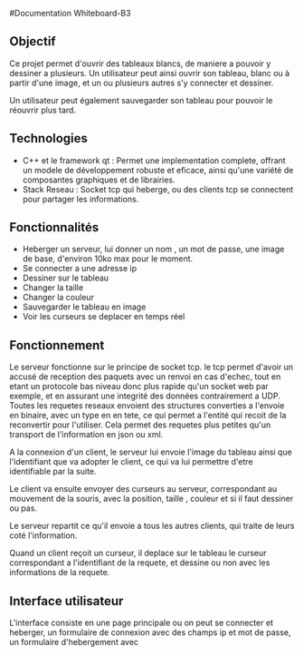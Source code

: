 #Documentation Whiteboard-B3


## Objectif
Ce projet permet d'ouvrir des tableaux blancs, de maniere a pouvoir y dessiner a plusieurs.
Un utilisateur peut ainsi ouvrir son tableau, blanc ou à partir d'une image, et un ou plusieurs autres s'y connecter et dessiner.

Un utilisateur peut également sauvegarder son tableau pour pouvoir le réouvrir plus tard.

## Technologies

- C++ et le framework qt : Permet une implementation complete, offrant un modele de développement robuste et eficace, ainsi qu'une variété de composantes graphiques et de librairies.
- Stack Reseau : Socket tcp qui heberge, ou des clients tcp se connectent pour partager les informations.

## Fonctionnalités

- Heberger un serveur, lui donner un nom , un mot de passe, une image de base, d'environ 10ko max pour le moment.
- Se connecter a une adresse ip
- Dessiner sur le tableau
- Changer la taille
- Changer la couleur
- Sauvegarder le tableau en image
- Voir les curseurs se deplacer en temps réel


## Fonctionnement

Le serveur fonctionne sur le principe de socket tcp. le tcp permet d'avoir un accusé de reception des paquets avec un renvoi en cas d'echec, tout en etant un protocole bas niveau donc plus rapide qu'un socket web par exemple, et en assurant une integrité des données contrairement a UDP.
Toutes les requetes reseaux envoient des structures converties a l'envoie en binaire, avec un type en en tete, ce qui permet a l'entité qui recoit de la reconvertir pour l'utiliser. Cela permet des requetes plus petites qu'un transport de l'information en json ou xml.


A la connexion d'un client, le serveur lui envoie l'image du tableau ainsi que l'identifiant que va adopter le client, ce qui va lui permettre d'etre identifiable par la suite.

Le client va ensuite envoyer des curseurs au serveur, correspondant au mouvement de la souris, avec la position, taille , couleur et si il faut dessiner ou pas.

Le serveur repartit ce qu'il envoie a tous les autres clients, qui traite de leurs coté l'information.

Quand un client reçoit un curseur, il deplace sur le tableau  le curseur correspondant a l'identifiant de la requete, et dessine ou non avec les informations de la requete.

## Interface utilisateur

L'interface consiste en une page principale ou on peut se connecter et heberger, un formulaire de connexion avec des champs ip et mot de passe, un formulaire d'hebergement avec

